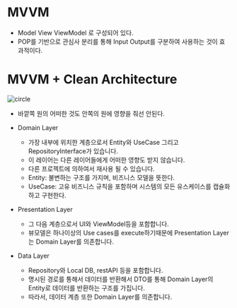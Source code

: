 # MVVM 

* Model View ViewModel 로 구성되어 있다.
* POP를 기반으로 관심사 분리를 통해 Input Output를 구분하여 사용하는 것이 효과적이다.


# MVVM + Clean Architecture
![circle](https://user-images.githubusercontent.com/35019052/170171918-c3a7eb29-e4e8-4201-8d1a-cf6dad2c0b40.png)


- 바깥쪽 원의 어떠한 것도 안쪽의 원에 영향을 줘선 안된다.

* Domain Layer
  - 가장 내부에 위치한 계층으로서 Entity와 UseCase 그리고 RepositoryInterface가 있습니다.
  - 이 레이어는 다른 레이어들에게 어떠한 영향도 받지 않습니다.
  - 다른 프로젝트에 의하여서 재사용 될 수 있습니다. 
  - Entity: 불변하는 구조를 가지며, 비즈니스 모델을 뜻한다.
  - UseCase: 고유 비즈니스 규칙을 포함하며 시스템의 모든 유스케이스를 캡슐화하고 구현한다. 

* Presentation Layer
  - 그 다음 계층으로서 UI와 ViewModel등을 포함합니다.
  - 뷰모델은 하나이상의 Use cases를 execute하기때문에 Presentation Layer는 Domain Layer를 의존합니다. 


* Data Layer
  - Repository와 Local DB, restAPI 등을 포함합니다.
  - 명시된 경로를 통해서 데이터를 반환해서 DTO를 통해 Domain Layer의 Entity로 데이터를 반환하는 구조를 가집니다. 
  - 따라서, 데이터 계층 또한 Domain Layer를 의존합니다.
